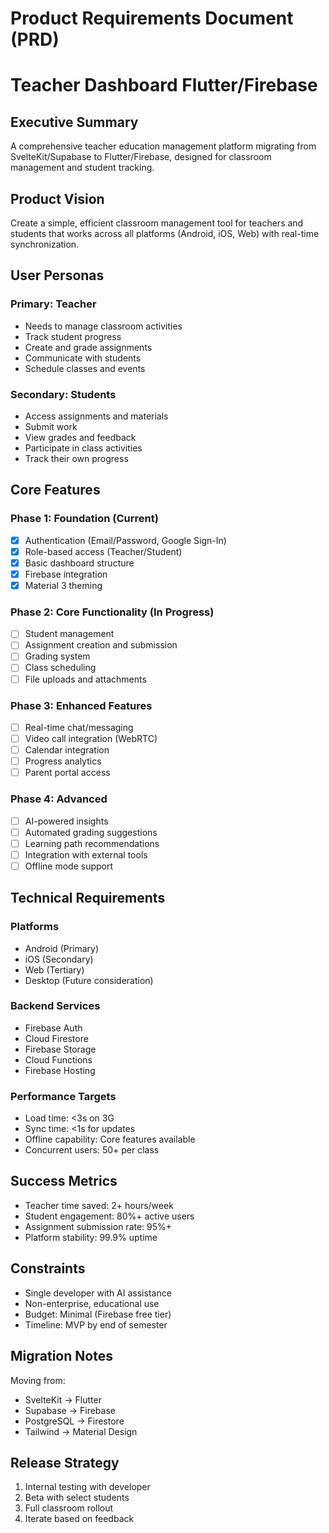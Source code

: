 # Product Requirements Document (PRD)
# Teacher Dashboard Flutter/Firebase

## Executive Summary
A comprehensive teacher education management platform migrating from SvelteKit/Supabase to Flutter/Firebase, designed for classroom management and student tracking.

## Product Vision
Create a simple, efficient classroom management tool for teachers and students that works across all platforms (Android, iOS, Web) with real-time synchronization.

## User Personas

### Primary: Teacher
- Needs to manage classroom activities
- Track student progress
- Create and grade assignments
- Communicate with students
- Schedule classes and events

### Secondary: Students  
- Access assignments and materials
- Submit work
- View grades and feedback
- Participate in class activities
- Track their own progress

## Core Features

### Phase 1: Foundation (Current)
- [x] Authentication (Email/Password, Google Sign-In)
- [x] Role-based access (Teacher/Student)
- [x] Basic dashboard structure
- [x] Firebase integration
- [x] Material 3 theming

### Phase 2: Core Functionality (In Progress)
- [ ] Student management
- [ ] Assignment creation and submission
- [ ] Grading system
- [ ] Class scheduling
- [ ] File uploads and attachments

### Phase 3: Enhanced Features
- [ ] Real-time chat/messaging
- [ ] Video call integration (WebRTC)
- [ ] Calendar integration
- [ ] Progress analytics
- [ ] Parent portal access

### Phase 4: Advanced
- [ ] AI-powered insights
- [ ] Automated grading suggestions
- [ ] Learning path recommendations
- [ ] Integration with external tools
- [ ] Offline mode support

## Technical Requirements

### Platforms
- Android (Primary)
- iOS (Secondary) 
- Web (Tertiary)
- Desktop (Future consideration)

### Backend Services
- Firebase Auth
- Cloud Firestore
- Firebase Storage
- Cloud Functions
- Firebase Hosting

### Performance Targets
- Load time: <3s on 3G
- Sync time: <1s for updates
- Offline capability: Core features available
- Concurrent users: 50+ per class

## Success Metrics
- Teacher time saved: 2+ hours/week
- Student engagement: 80%+ active users
- Assignment submission rate: 95%+
- Platform stability: 99.9% uptime

## Constraints
- Single developer with AI assistance
- Non-enterprise, educational use
- Budget: Minimal (Firebase free tier)
- Timeline: MVP by end of semester

## Migration Notes
Moving from:
- SvelteKit → Flutter
- Supabase → Firebase
- PostgreSQL → Firestore
- Tailwind → Material Design

## Release Strategy
1. Internal testing with developer
2. Beta with select students
3. Full classroom rollout
4. Iterate based on feedback